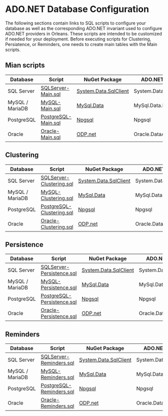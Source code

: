 # ADO.NET Database Configuration

The following sections contain links to SQL scripts to configure your database as well as the corresponding ADO.NET invariant used to configure ADO.NET providers in Orleans.
These scripts are intended to be customized if needed for your deployment.
Before executing scripts for Clustering, Persiatence, or Reminders, one needs to create main tables with the Main scripts.

## Mian scripts

| Database        | Script                                                                                                                                       | NuGet Package                                                                  | ADO.NET Invariant             |
|-----------------|----------------------------------------------------------------------------------------------------------------------------------------------|--------------------------------------------------------------------------------|--------------------------|
| SQL Server      | [SQLServer-Main.sql](https://github.com/dotnet/orleans/blob/master/src/AdoNet/Shared/SQLServer-Main.sql)   | [System.Data.SqlClient](https://www.nuget.org/packages/System.Data.SqlClient/) | System.Data.SqlClient    |
| MySQL / MariaDB | [MySQL-Main.sql](https://github.com/dotnet/orleans/blob/master/src/AdoNet/Shared/MySQL-Main.sql)           | [MySql.Data](https://www.nuget.org/packages/MySql.Data/)                       | MySql.Data.MySqlClient   |
| PostgreSQL      | [PostgreSQL-Main.sql](https://github.com/dotnet/orleans/blob/master/src/AdoNet/Shared/PostgreSQL-Main.sql) | [Npgsql](https://www.nuget.org/packages/Npgsql/)                               | Npgsql                   |
| Oracle          | [Oracle-Main.sql](https://github.com/dotnet/orleans/blob/master/src/AdoNet/Shared/Oracle-Main.sql)         | [ODP.net](https://www.nuget.org/packages/Oracle.ManagedDataAccess/)            | Oracle.DataAccess.Client |


## Clustering

| Database        | Script                                                                                                                                       | NuGet Package                                                                  | ADO.NET Invariant             |
|-----------------|----------------------------------------------------------------------------------------------------------------------------------------------|--------------------------------------------------------------------------------|--------------------------|
| SQL Server      | [SQLServer-Clustering.sql](https://github.com/dotnet/orleans/blob/master/src/AdoNet/Orleans.Clustering.AdoNet/SQLServer-Clustering.sql)   | [System.Data.SqlClient](https://www.nuget.org/packages/System.Data.SqlClient/) | System.Data.SqlClient    |
| MySQL / MariaDB | [MySQL-Clustering.sql](https://github.com/dotnet/orleans/blob/master/src/AdoNet/Orleans.Clustering.AdoNet/MySQL-Clustering.sql)           | [MySql.Data](https://www.nuget.org/packages/MySql.Data/)                       | MySql.Data.MySqlClient   |
| PostgreSQL      | [PostgreSQL-Clustering.sql](https://github.com/dotnet/orleans/blob/master/src/AdoNet/Orleans.Clustering.AdoNet/PostgreSQL-Clustering.sql) | [Npgsql](https://www.nuget.org/packages/Npgsql/)                               | Npgsql                   |
| Oracle          | [Oracle-Clustering.sql](https://github.com/dotnet/orleans/blob/master/src/AdoNet/Orleans.Clustering.AdoNet/Oracle-Clustering.sql)         | [ODP.net](https://www.nuget.org/packages/Oracle.ManagedDataAccess/)            | Oracle.DataAccess.Client |

## Persistence

| Database        | Script                                                                                                                                       | NuGet Package                                                                  | ADO.NET Invariant             |
|-----------------|----------------------------------------------------------------------------------------------------------------------------------------------|--------------------------------------------------------------------------------|--------------------------|
| SQL Server      | [SQLServer-Persistence.sql](https://github.com/dotnet/orleans/blob/master/src/AdoNet/Orleans.Persistence.AdoNet/SQLServer-Persistence.sql)   | [System.Data.SqlClient](https://www.nuget.org/packages/System.Data.SqlClient/) | System.Data.SqlClient    |
| MySQL / MariaDB | [MySQL-Persistence.sql](https://github.com/dotnet/orleans/blob/master/src/AdoNet/Orleans.Persistence.AdoNet/MySQL-Persistence.sql)           | [MySql.Data](https://www.nuget.org/packages/MySql.Data/)                       | MySql.Data.MySqlClient   |
| PostgreSQL      | [PostgreSQL-Persistence.sql](https://github.com/dotnet/orleans/blob/master/src/AdoNet/Orleans.Persistence.AdoNet/PostgreSQL-Persistence.sql) | [Npgsql](https://www.nuget.org/packages/Npgsql/)                               | Npgsql                   |
| Oracle          | [Oracle-Persistence.sql](https://github.com/dotnet/orleans/blob/master/src/AdoNet/Orleans.Persistence.AdoNet/Oracle-Persistence.sql)         | [ODP.net](https://www.nuget.org/packages/Oracle.ManagedDataAccess/)            | Oracle.DataAccess.Client |

## Reminders

| Database        | Script                                                                                                                                       | NuGet Package                                                                  | ADO.NET Invariant             |
|-----------------|----------------------------------------------------------------------------------------------------------------------------------------------|--------------------------------------------------------------------------------|--------------------------|
| SQL Server      | [SQLServer-Reminders.sql](https://github.com/dotnet/orleans/blob/master/src/AdoNet/Orleans.Reminders.AdoNet/SQLServer-Reminders.sql)   | [System.Data.SqlClient](https://www.nuget.org/packages/System.Data.SqlClient/) | System.Data.SqlClient    |
| MySQL / MariaDB | [MySQL-Reminders.sql](https://github.com/dotnet/orleans/blob/master/src/AdoNet/Orleans.Reminders.AdoNet/MySQL-Reminders.sql)           | [MySql.Data](https://www.nuget.org/packages/MySql.Data/)                       | MySql.Data.MySqlClient   |
| PostgreSQL      | [PostgreSQL-Reminders.sql](https://github.com/dotnet/orleans/blob/master/src/AdoNet/Orleans.Reminders.AdoNet/PostgreSQL-Reminders.sql) | [Npgsql](https://www.nuget.org/packages/Npgsql/)                               | Npgsql                   |
| Oracle          | [Oracle-Reminders.sql](https://github.com/dotnet/orleans/blob/master/src/AdoNet/Orleans.Reminders.AdoNet/Oracle-Reminders.sql)         | [ODP.net](https://www.nuget.org/packages/Oracle.ManagedDataAccess/)            | Oracle.DataAccess.Client |
